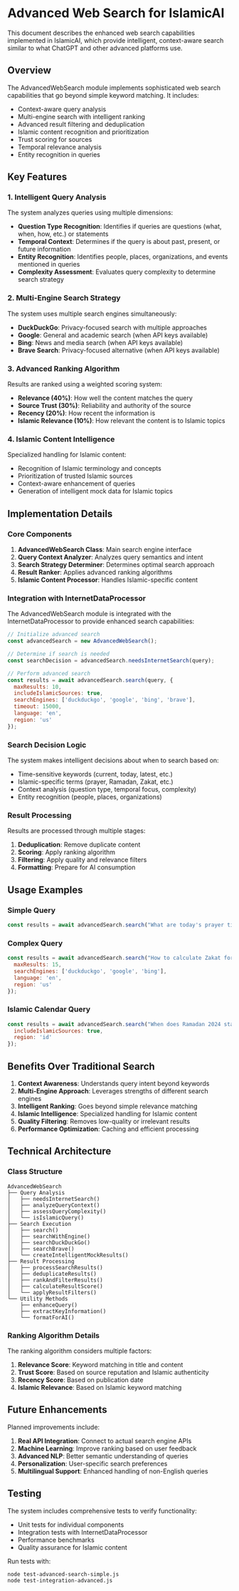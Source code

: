 # Advanced Web Search for IslamicAI

This document describes the enhanced web search capabilities implemented in IslamicAI, which provide intelligent, context-aware search similar to what ChatGPT and other advanced platforms use.

## Overview

The AdvancedWebSearch module implements sophisticated web search capabilities that go beyond simple keyword matching. It includes:

- Context-aware query analysis
- Multi-engine search with intelligent ranking
- Advanced result filtering and deduplication
- Islamic content recognition and prioritization
- Trust scoring for sources
- Temporal relevance analysis
- Entity recognition in queries

## Key Features

### 1. Intelligent Query Analysis

The system analyzes queries using multiple dimensions:

- **Question Type Recognition**: Identifies if queries are questions (what, when, how, etc.) or statements
- **Temporal Context**: Determines if the query is about past, present, or future information
- **Entity Recognition**: Identifies people, places, organizations, and events mentioned in queries
- **Complexity Assessment**: Evaluates query complexity to determine search strategy

### 2. Multi-Engine Search Strategy

The system uses multiple search engines simultaneously:

- **DuckDuckGo**: Privacy-focused search with multiple approaches
- **Google**: General and academic search (when API keys available)
- **Bing**: News and media search (when API keys available)
- **Brave Search**: Privacy-focused alternative (when API keys available)

### 3. Advanced Ranking Algorithm

Results are ranked using a weighted scoring system:

- **Relevance (40%)**: How well the content matches the query
- **Source Trust (30%)**: Reliability and authority of the source
- **Recency (20%)**: How recent the information is
- **Islamic Relevance (10%)**: How relevant the content is to Islamic topics

### 4. Islamic Content Intelligence

Specialized handling for Islamic content:

- Recognition of Islamic terminology and concepts
- Prioritization of trusted Islamic sources
- Context-aware enhancement of queries
- Generation of intelligent mock data for Islamic topics

## Implementation Details

### Core Components

1. **AdvancedWebSearch Class**: Main search engine interface
2. **Query Context Analyzer**: Analyzes query semantics and intent
3. **Search Strategy Determiner**: Determines optimal search approach
4. **Result Ranker**: Applies advanced ranking algorithms
5. **Islamic Content Processor**: Handles Islamic-specific content

### Integration with InternetDataProcessor

The AdvancedWebSearch module is integrated with the InternetDataProcessor to provide enhanced search capabilities:

```javascript
// Initialize advanced search
const advancedSearch = new AdvancedWebSearch();

// Determine if search is needed
const searchDecision = advancedSearch.needsInternetSearch(query);

// Perform advanced search
const results = await advancedSearch.search(query, {
  maxResults: 10,
  includeIslamicSources: true,
  searchEngines: ['duckduckgo', 'google', 'bing', 'brave'],
  timeout: 15000,
  language: 'en',
  region: 'us'
});
```

### Search Decision Logic

The system makes intelligent decisions about when to search based on:

- Time-sensitive keywords (current, today, latest, etc.)
- Islamic-specific terms (prayer, Ramadan, Zakat, etc.)
- Context analysis (question type, temporal focus, complexity)
- Entity recognition (people, places, organizations)

### Result Processing

Results are processed through multiple stages:

1. **Deduplication**: Remove duplicate content
2. **Scoring**: Apply ranking algorithm
3. **Filtering**: Apply quality and relevance filters
4. **Formatting**: Prepare for AI consumption

## Usage Examples

### Simple Query
```javascript
const results = await advancedSearch.search("What are today's prayer times in London?");
```

### Complex Query
```javascript
const results = await advancedSearch.search("How to calculate Zakat for gold and silver in 2024?", {
  maxResults: 15,
  searchEngines: ['duckduckgo', 'google', 'bing'],
  language: 'en',
  region: 'us'
});
```

### Islamic Calendar Query
```javascript
const results = await advancedSearch.search("When does Ramadan 2024 start in Indonesia?", {
  includeIslamicSources: true,
  region: 'id'
});
```

## Benefits Over Traditional Search

1. **Context Awareness**: Understands query intent beyond keywords
2. **Multi-Engine Approach**: Leverages strengths of different search engines
3. **Intelligent Ranking**: Goes beyond simple relevance matching
4. **Islamic Intelligence**: Specialized handling for Islamic content
5. **Quality Filtering**: Removes low-quality or irrelevant results
6. **Performance Optimization**: Caching and efficient processing

## Technical Architecture

### Class Structure
```
AdvancedWebSearch
├── Query Analysis
│   ├── needsInternetSearch()
│   ├── analyzeQueryContext()
│   ├── assessQueryComplexity()
│   └── isIslamicQuery()
├── Search Execution
│   ├── search()
│   ├── searchWithEngine()
│   ├── searchDuckDuckGo()
│   ├── searchBrave()
│   └── createIntelligentMockResults()
├── Result Processing
│   ├── processSearchResults()
│   ├── deduplicateResults()
│   ├── rankAndFilterResults()
│   ├── calculateResultScore()
│   └── applyResultFilters()
└── Utility Methods
    ├── enhanceQuery()
    ├── extractKeyInformation()
    └── formatForAI()
```

### Ranking Algorithm Details

The ranking algorithm considers multiple factors:

1. **Relevance Score**: Keyword matching in title and content
2. **Trust Score**: Based on source reputation and Islamic authenticity
3. **Recency Score**: Based on publication date
4. **Islamic Relevance**: Based on Islamic keyword matching

## Future Enhancements

Planned improvements include:

1. **Real API Integration**: Connect to actual search engine APIs
2. **Machine Learning**: Improve ranking based on user feedback
3. **Advanced NLP**: Better semantic understanding of queries
4. **Personalization**: User-specific search preferences
5. **Multilingual Support**: Enhanced handling of non-English queries

## Testing

The system includes comprehensive tests to verify functionality:

- Unit tests for individual components
- Integration tests with InternetDataProcessor
- Performance benchmarks
- Quality assurance for Islamic content

Run tests with:
```bash
node test-advanced-search-simple.js
node test-integration-advanced.js
```